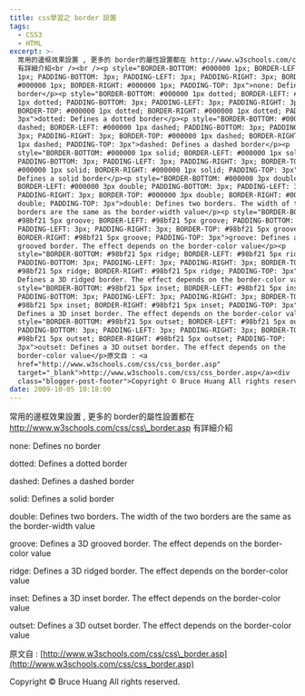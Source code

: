 ```yaml
---
title: css學習之 border 設置
tags:
  - CSS3
  - HTML
excerpt: >-
  常用的邊框效果設置 , 更多的 border的屬性設置都在 http://www.w3schools.com/css/css_border.asp
  有詳細介紹<br /><br /><p style="BORDER-BOTTOM: #000000 1px; BORDER-LEFT: #000000
  1px; PADDING-BOTTOM: 3px; PADDING-LEFT: 3px; PADDING-RIGHT: 3px; BORDER-TOP:
  #000000 1px; BORDER-RIGHT: #000000 1px; PADDING-TOP: 3px">none: Defines no
  border</p><p style="BORDER-BOTTOM: #000000 1px dotted; BORDER-LEFT: #000000
  1px dotted; PADDING-BOTTOM: 3px; PADDING-LEFT: 3px; PADDING-RIGHT: 3px;
  BORDER-TOP: #000000 1px dotted; BORDER-RIGHT: #000000 1px dotted; PADDING-TOP:
  3px">dotted: Defines a dotted border</p><p style="BORDER-BOTTOM: #000000 1px
  dashed; BORDER-LEFT: #000000 1px dashed; PADDING-BOTTOM: 3px; PADDING-LEFT:
  3px; PADDING-RIGHT: 3px; BORDER-TOP: #000000 1px dashed; BORDER-RIGHT: #000000
  1px dashed; PADDING-TOP: 3px">dashed: Defines a dashed border</p><p
  style="BORDER-BOTTOM: #000000 1px solid; BORDER-LEFT: #000000 1px solid;
  PADDING-BOTTOM: 3px; PADDING-LEFT: 3px; PADDING-RIGHT: 3px; BORDER-TOP:
  #000000 1px solid; BORDER-RIGHT: #000000 1px solid; PADDING-TOP: 3px">solid:
  Defines a solid border</p><p style="BORDER-BOTTOM: #000000 3px double;
  BORDER-LEFT: #000000 3px double; PADDING-BOTTOM: 3px; PADDING-LEFT: 3px;
  PADDING-RIGHT: 3px; BORDER-TOP: #000000 3px double; BORDER-RIGHT: #000000 3px
  double; PADDING-TOP: 3px">double: Defines two borders. The width of the two
  borders are the same as the border-width value</p><p style="BORDER-BOTTOM:
  #98bf21 5px groove; BORDER-LEFT: #98bf21 5px groove; PADDING-BOTTOM: 3px;
  PADDING-LEFT: 3px; PADDING-RIGHT: 3px; BORDER-TOP: #98bf21 5px groove;
  BORDER-RIGHT: #98bf21 5px groove; PADDING-TOP: 3px">groove: Defines a 3D
  grooved border. The effect depends on the border-color value</p><p
  style="BORDER-BOTTOM: #98bf21 5px ridge; BORDER-LEFT: #98bf21 5px ridge;
  PADDING-BOTTOM: 3px; PADDING-LEFT: 3px; PADDING-RIGHT: 3px; BORDER-TOP:
  #98bf21 5px ridge; BORDER-RIGHT: #98bf21 5px ridge; PADDING-TOP: 3px">ridge:
  Defines a 3D ridged border. The effect depends on the border-color value</p><p
  style="BORDER-BOTTOM: #98bf21 5px inset; BORDER-LEFT: #98bf21 5px inset;
  PADDING-BOTTOM: 3px; PADDING-LEFT: 3px; PADDING-RIGHT: 3px; BORDER-TOP:
  #98bf21 5px inset; BORDER-RIGHT: #98bf21 5px inset; PADDING-TOP: 3px">inset:
  Defines a 3D inset border. The effect depends on the border-color value</p><p
  style="BORDER-BOTTOM: #98bf21 5px outset; BORDER-LEFT: #98bf21 5px outset;
  PADDING-BOTTOM: 3px; PADDING-LEFT: 3px; PADDING-RIGHT: 3px; BORDER-TOP:
  #98bf21 5px outset; BORDER-RIGHT: #98bf21 5px outset; PADDING-TOP:
  3px">outset: Defines a 3D outset border. The effect depends on the
  border-color value</p>原文自 : <a
  href="http://www.w3schools.com/css/css_border.asp"
  target="_blank">http://www.w3schools.com/css/css_border.asp</a><div
  class="blogger-post-footer">Copyright © Bruce Huang All rights reserved.</div>
date: 2009-10-05 10:18:00
---
```


常用的邊框效果設置 , 更多的 border的屬性設置都在 http://www.w3schools.com/css/css\_border.asp 有詳細介紹  
  

none: Defines no border

dotted: Defines a dotted border

dashed: Defines a dashed border

solid: Defines a solid border

double: Defines two borders. The width of the two borders are the same as the border-width value

groove: Defines a 3D grooved border. The effect depends on the border-color value

ridge: Defines a 3D ridged border. The effect depends on the border-color value

inset: Defines a 3D inset border. The effect depends on the border-color value

outset: Defines a 3D outset border. The effect depends on the border-color value

原文自 : [http://www.w3schools.com/css/css\_border.asp](http://www.w3schools.com/css/css_border.asp)

Copyright © Bruce Huang All rights reserved.
<!-- more -->
